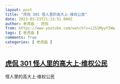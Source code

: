 ```yaml
---
layout: post
title: "虎侃 301 怪人里的高大上·维权公民"
date: 2023-03-23T21:13:51.000Z
author: 老虎庙 · 虎侃
from: https://www.youtube.com/watch?v=i2S1MyytIWw
tags: [ 老虎庙 ]
comments: True
categories: [ 老虎庙 ]
---
```

<!--1679606031000-->
[虎侃 301 怪人里的高大上·维权公民](https://www.youtube.com/watch?v=i2S1MyytIWw)
------

<div>
怪人里的高大上·维权公民
</div>
